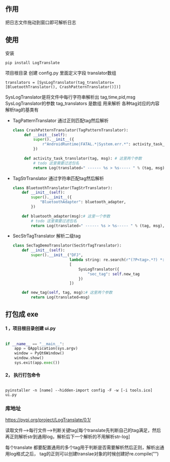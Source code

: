 ## 作用

把日志文件拖动到窗口即可解析日志

## 使用

安装

```commandline
pip install LogTranslate
```

项目根目录 创建 config.py
里面定义字段 translator数组

```commandline
translators = [SysLogTranslator(tag_translators=[BluetoothTranslator(), CrashPatternTranslator()])]
```

SysLogTranslator是将文件中每行字符串解析出 tag,time,pid,msg
SysLogTranslator的参数 tag_translators 是数组 用来解析 各种tag对应的内容
解析tag的基类有

- TagPatternTranslator 通过正则匹配tag然后解析
  ```python
  class CrashPatternTranslator(TagPatternTranslator):
       def __init__(self):
           super().__init__({
               r"AndroidRuntime|FATAL.*|System.err.*": activity_task_translator
           })
      
       def activity_task_translator(tag, msg): # 这里两个参数
           # todo 这里需要过滤包名
           return Log(translated=" ------ %s > %s----- " % (tag, msg), level=Level.e)

  ```

- TagStrTranslator 通过字符串匹配tag然后解析
   ```python
  class BluetoothTranslator(TagStrTranslator):
       def __init__(self):
           super().__init__({
               "BluetoothAdapter": bluetooth_adapter,
           })
          
       def bluetooth_adapter(msg):# 这里一个参数
           # todo 这里需要过滤包名
           return Log(translated=" ------ %s > %s----- " % (tag, msg), level=Level.e)

  ```
- SecStrTagTranslator 解析二级tag
   ```python
   class SecTagDemoTranslator(SecStrTagTranslator):
       def __init__(self):
           super().__init__("DFJ",
                            lambda string: re.search(r"(?P<tag>.*?) *:(?P<msg>.*)", string),
                            [
                                SysLogTranslator({
                                    "sec_tag": self.new_tag
                                })
                            ])

       def new_tag(self, tag, msg):# 这里两个参数
           return Log(translated=msg)
  ```

## 打包成 exe

#### 1 ，项目根目录创建 ui.py

```python

if __name__ == "__main__":
    app = QApplication(sys.argv)
    window = PyQt6Window()
    window.show()
    sys.exit(app.exec())
```

#### 2， 执行打包命令

```commandline

pyinstaller -n [name] --hidden-import config -F -w [-i tools.ico] ui.py

```

### 库地址

https://pypi.org/project/LogTranslate/0.1/

读取文件-->每行文件-->判断关键tag[每个translate先判断自己的tag满足，然后再正则解析str到通用log，解析后下一个解析的不用解析str-log]

每个translate 都要配置通用的多个tag用于判断是否需要解析然后正则，解析出通用log格式之后，
tag的正则可以创建translae对象的时候创建好re.compile("")
